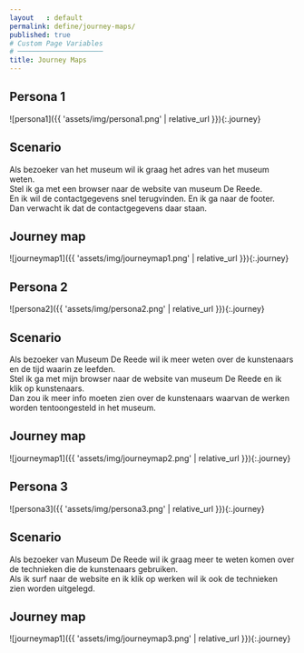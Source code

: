 ```yaml
---
layout   : default
permalink: define/journey-maps/
published: true
# Custom Page Variables
# ─────────────────────
title: Journey Maps
---
```

## Persona 1 
![persona1]({{ 'assets/img/persona1.png' | relative_url }}){:.journey}

## Scenario
Als bezoeker van het museum wil ik graag het adres van het museum weten.<br>
Stel ik ga met een browser naar de website van museum De Reede.<br>
En ik wil de contactgegevens snel terugvinden.
En ik ga naar de footer.<br>
Dan verwacht ik dat de contactgegevens daar staan.


## Journey map
![journeymap1]({{ 'assets/img/journeymap1.png' | relative_url }}){:.journey}

## Persona 2 
![persona2]({{ 'assets/img/persona2.png' | relative_url }}){:.journey}

## Scenario
Als bezoeker van Museum De Reede wil ik meer weten over de kunstenaars en de tijd waarin ze leefden.<br>
Stel ik ga met mijn browser naar de website van museum De Reede en ik klik op kunstenaars.<br>
Dan zou ik meer info moeten zien over de kunstenaars waarvan de werken worden tentoongesteld in het museum.

## Journey map
![journeymap1]({{ 'assets/img/journeymap2.png' | relative_url }}){:.journey}

## Persona 3 
![persona3]({{ 'assets/img/persona3.png' | relative_url }}){:.journey}

## Scenario
Als bezoeker van Museum De Reede wil ik graag meer te weten komen over de technieken die de kunstenaars gebruiken.<br>
Als ik surf naar de website en ik klik op werken wil ik ook de technieken zien worden uitgelegd.
## Journey map
![journeymap1]({{ 'assets/img/journeymap3.png' | relative_url }}){:.journey}

